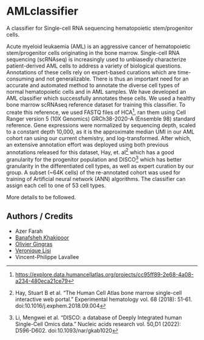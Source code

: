 # AMLclassifier
A classifier for Single-cell RNA sequencing hematopoietic stem/progenitor cells.

Acute myeloid leukaemia (AML) is an aggressive cancer of hematopoietic stem/progenitor cells originating in the bone marrow. Single-cell RNA sequencing (scRNAseq) is increasingly used to unbiasedly characterize patient-derived AML cells to address a variety of biological questions. Annotations of these cells rely on expert-based curations which are time-consuming and not generalizable. There is thus an important need for an accurate and automated method to annotate the diverse cell types of normal hematopoietic cells and in AML samples. We have developed an AML classifier which successfully annotates these cells.
We used a healthy bone marrow scRNAseq reference dataset for training this classifier. To create this reference, we used FASTQ files of HCA[^1], ran them using Cell Ranger version 5 (10X Genomics) GRCh38-2020-A (Ensemble 98) standard reference. Gene expressions were normalized by sequencing depth, scaled to a constant depth 10,000, as it is the approximate median UMI in our AML cohort ran using our current chemistry, and log-transformed. After which, an extensive annotation effort was deployed using both previous annotations released for this dataset, Hay, et. al[^2] which has a good granularity for the progenitor population and DISCO[^3] which has better granularity in the differentiated cell types, as well as expert curation by our group. 
A subset (~64K cells) of the re-annotated cohort was used for training of Artificial neural network (ANN) algorithms. The classifier can assign each cell to one of 53 cell types. 
 
More details to be followed.
 
 
## Authors / Credits
 
- Azer Farah
- [Banafsheh Khakipoor](https://github.com/BanafshehKhaki)
- [Olivier Gingras]( https://github.com/gingo00)
- [Veronique Lisi](https://github.com/veroniquelisichusj)
- Vincent-Philippe Lavallee



 
  
[^1]: https://explore.data.humancellatlas.org/projects/cc95ff89-2e68-4a08-a234-480eca21ce79
[^2]: Hay, Stuart B et al. “The Human Cell Atlas bone marrow single-cell interactive web portal.” Experimental hematology vol. 68 (2018): 51-61. doi:10.1016/j.exphem.2018.09.004
[^3]: Li, Mengwei et al. “DISCO: a database of Deeply Integrated human Single-Cell Omics data.” Nucleic acids research vol. 50,D1 (2022): D596-D602. doi:10.1093/nar/gkab1020
 

